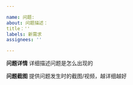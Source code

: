 ```yaml
---

name: 问题: 
about: 问题描述：
title：''
labels: 新需求
assignees: ''

---
```


**问题详情**
详细描述问题是怎么出现的

**问题截图**
提供问题发生时的截图/视频，越详细越好
